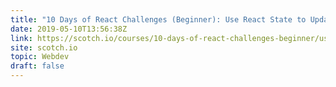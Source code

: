 ```yaml
---
title: "10 Days of React Challenges (Beginner): Use React State to Update the DOM"
date: 2019-05-10T13:56:38Z
link: https://scotch.io/courses/10-days-of-react-challenges-beginner/use-react-state-to-update-the-dom?utm_medium=RSS&utm_source=hune
site: scotch.io
topic: Webdev
draft: false
---
```

